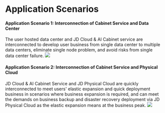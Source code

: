 # Application Scenarios
      
#### Application Scenario 1: Interconnection of Cabinet Service and Data Center
The user hosted data center and JD Cloud & AI Cabinet service are interconnected to develop user business from single data center to multiple data centers, eliminate single node problem, and avoid risks from single data center failure.
![](https://github.com/jdcloudcom/cn/blob/cn-Direct-Link/image/Hyper-Converged-IDC/Direct-Link/DL-01.png)

#### Application Scenario 2: Interconnection of Cabinet Service and Physical Cloud
JD Cloud & AI Cabinet Service and JD Physical Cloud are quickly interconnected to meet users' elastic expansion and quick deployment business in scenarios where business expansion is required, and can meet the demands on business backup and disaster recovery deployment via JD Physical Cloud as the elastic expansion means at the business peak.
![](https://github.com/jdcloudcom/cn/blob/cn-Direct-Link/image/Hyper-Converged-IDC/Direct-Link/DL-02.png)
